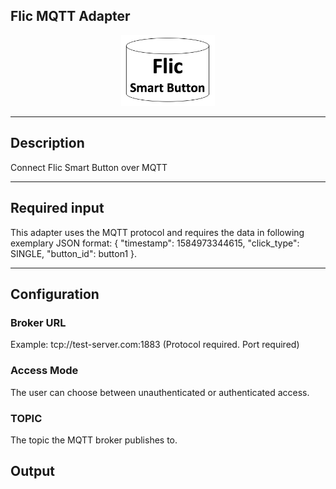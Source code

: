<!--
  ~ Licensed to the Apache Software Foundation (ASF) under one or more
  ~ contributor license agreements.  See the NOTICE file distributed with
  ~ this work for additional information regarding copyright ownership.
  ~ The ASF licenses this file to You under the Apache License, Version 2.0
  ~ (the "License"); you may not use this file except in compliance with
  ~ the License.  You may obtain a copy of the License at
  ~
  ~    http://www.apache.org/licenses/LICENSE-2.0
  ~
  ~ Unless required by applicable law or agreed to in writing, software
  ~ distributed under the License is distributed on an "AS IS" BASIS,
  ~ WITHOUT WARRANTIES OR CONDITIONS OF ANY KIND, either express or implied.
  ~ See the License for the specific language governing permissions and
  ~ limitations under the License.
  ~
  -->

## Flic MQTT Adapter

<p align="center"> 
    <img src="icon.png" width="150px;" class="pe-image-documentation"/>
</p>

***

## Description

Connect Flic Smart Button over MQTT

***

## Required input

This adapter uses the MQTT protocol and requires the data in following exemplary JSON format:
{ "timestamp": 1584973344615, "click_type": SINGLE, "button_id": button1 }.
***

## Configuration

### Broker URL 

Example: tcp://test-server.com:1883 (Protocol required. Port required)

### Access Mode

The user can choose between unauthenticated or authenticated access.

### TOPIC
The topic the MQTT broker publishes to.

## Output

